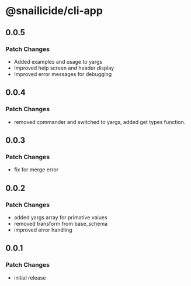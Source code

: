 # @snailicide/cli-app

## 0.0.5

### Patch Changes

-   Added examples and usage to yargs
-   Improved help screen and header display
-   Improved error messages for debugging

## 0.0.4

### Patch Changes

-   removed commander and switched to yargs, added get types function.

## 0.0.3

### Patch Changes

-   fix for merge error

## 0.0.2

### Patch Changes

-   added yargs array for primative values
-   removed transform from base_schema
-   improved error handling

## 0.0.1

### Patch Changes

-   initial release
